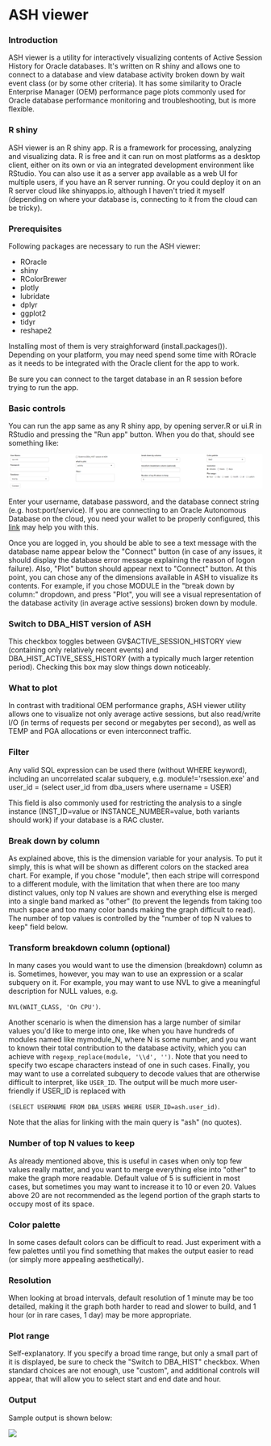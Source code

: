 # ASH viewer

### Introduction
 
ASH viewer is a utility for interactively visualizing contents of Active Session History for Oracle databases. It's written on R shiny and allows one to connect to a database and view database activity broken down by wait event class (or by some other criteria). It has some similarity to Oracle Enterprise Manager (OEM) performance page plots commonly used for Oracle database performance monitoring and troubleshooting, but is more flexible.

### R shiny

ASH viewer is an R shiny app. R is a framework for processing, analyzing and visualizing data. R is free and it can run on most platforms as a desktop client, either on its own or via an integrated development environment like RStudio. You can also use it as a server app available as a web UI for multiple users, if you have an R server running. Or you could deploy it on an R server cloud like shinyapps.io, although I haven't tried it myself (depending on where your database is, connecting to it from the cloud can be tricky). 

### Prerequisites 

Following packages are necessary to run the ASH viewer:

- ROracle
- shiny
- RColorBrewer
- plotly
- lubridate
- dplyr
- ggplot2
- tidyr
- reshape2

Installing most of them is very straighforward (install.packages(<list of packages>)). Depending on your platform, you may need spend some time with ROracle as it needs to be integrated with the Oracle client for the app to work.

Be sure you can connect to the target database in an R session before trying to run the app.

### Basic controls
 
You can run the app same as any R shiny app, by opening server.R or ui.R in RStudio and pressing the "Run app" button. When you do that, should see something like:
 
![](screenshot_initial_page.PNG)  
 
Enter your username, database password, and the database connect string (e.g. host:port/service). If you are connecting to an Oracle Autonomous Database on the cloud, you need your wallet to be properly configured, this  [link](https://www.linkedin.com/pulse/connecting-rsudio-oracle-autonomous-database-via-anton-semchishen/) may help you with this.
 
 
 
 
Once you are logged in, you should be able to see a text message with the database name appear below the "Connect" button (in case of any issues, it should display the database error message explaining the reason of logon failure). Also, "Plot" button should appear next to "Connect" button. At this point, you can chose any of the dimensions available in ASH to visualize its contents. For example, if you chose MODULE in the "break down by column:" dropdown, and press "Plot", you will see a visual representation of the database activity (in average active sessions) broken down by module.
 
### Switch to DBA_HIST version of ASH
 
This checkbox toggles between GV$ACTIVE_SESSION_HISTORY view (containing only relatively recent events) and DBA_HIST_ACTIVE_SESS_HISTORY (with a typically much larger retention period). Checking this box may slow things down noticeably.
 
### What to plot
 
In contrast with traditional OEM performance graphs, ASH viewer utility allows one to visualize not only average active sessions, but also read/write I/O (in terms of requests per second or megabytes per second), as well as TEMP and PGA allocations or even interconnect traffic.
 
### Filter
 
Any valid SQL expression can be used there (without WHERE keyword), including an uncorrelated scalar subquery, e.g.
module!='rsession.exe' and user_id = (select user_id from dba_users where username = USER)
 
This field is also commonly used for restricting the analysis to a single instance (INST_ID=value or INSTANCE_NUMBER=value, both variants should work) if your database is a RAC cluster.
 
### Break down by column
 
As explained above, this is the dimension variable for your analysis. To put it simply, this is what will be shown as different colors on the stacked area chart. For example, if you chose "module", then each stripe will correspond to a different module, with the limitation that when there are too many distinct values, only top N values are shown and everything else is merged into a single band marked as "other" (to prevent the legends from taking too much space and too many color bands making the graph difficult to read). The number of top values is controlled by the "number of top N values to keep" field below.
 
### Transform breakdown column (optional)
 
In many cases you would want to use the dimension (breakdown) column as is. Sometimes, however, you may wan to use an expression or a scalar subquery on it. For example, you may want to use NVL to give a meaningful description for NULL values, e.g. 

```NVL(WAIT_CLASS, 'On CPU')```. 

Another scenario is when the dimension has a large number of similar values you'd like to merge into one, like when you have hundreds of modules named like mymodule_N, where N is some number, and you want to known their total contribution to the database activity, which you can achieve with `regexp_replace(module, '\\d', '')`. Note that you need to specify two escape characters instead of one in such cases. Finally, you may want to use a correlated subquery to decode values that are otherwise difficult to interpret, like `USER_ID`. The output will be much more user-friendly if USER_ID is replaced with 

```(SELECT USERNAME FROM DBA_USERS WHERE USER_ID=ash.user_id)```.

Note that the alias for linking with the main query is "ash" (no quotes).
 
### Number of top N values to keep
 
As already mentioned above, this is useful in cases when only top few values really matter, and you want to merge everything else into "other" to make the graph more readable. Default value of 5 is sufficient in most cases, but sometimes you may want to increase it to 10 or even 20. Values above 20 are not recommended as the legend portion of the graph starts to occupy most of its space.
 
### Color palette
 
In some cases default colors can be difficult to read. Just experiment with a few palettes until you find something that makes the output easier to read (or simply more appealing aesthetically).
 
### Resolution
 
When looking at broad intervals, default resolution of 1 minute may be too detailed, making it the graph both harder to read and slower to build, and 1 hour (or in rare cases, 1 day) may be more appropriate.
 
### Plot range
 
Self-explanatory. If you specify a broad time range, but only a small part of it is displayed, be sure to check the "Switch to DBA_HIST" checkbox. When standard choices are not enough, use "custom", and additional controls will appear, that will allow you to select start and end date and hour.
 
### Output
 
Sample output is shown below:
 
![](screenshot_graph.PNG) 
 
 